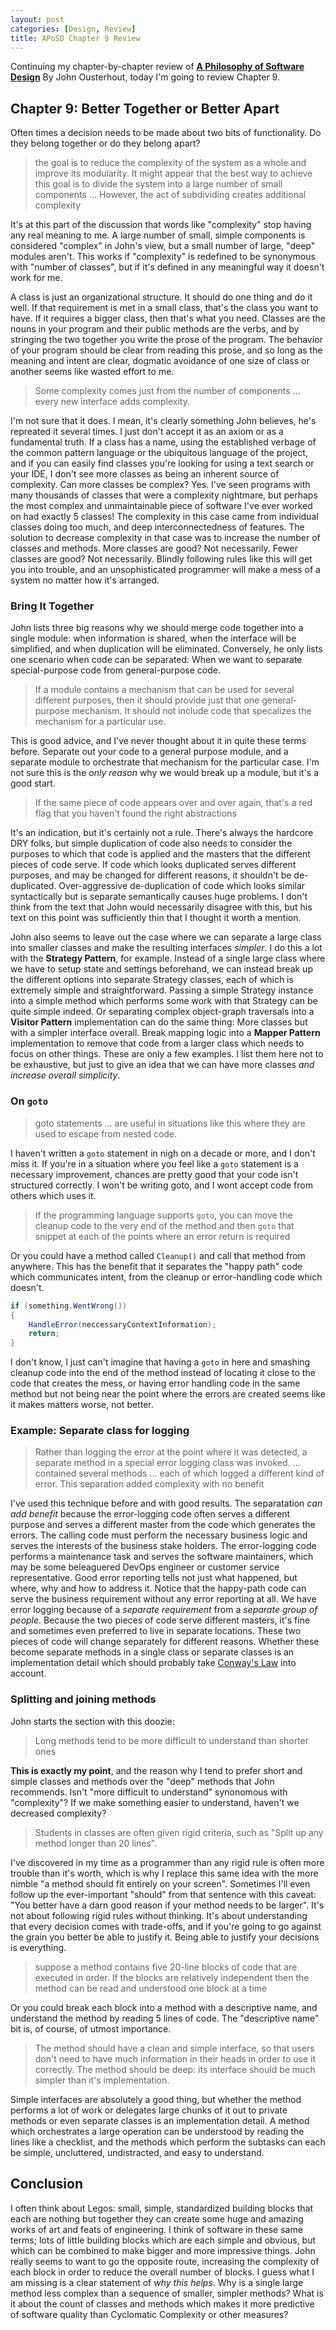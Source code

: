 ```yaml
---
layout: post
categories: [Design, Review]
title: APoSD Chapter 9 Review
---
```


Continuing my chapter-by-chapter review of **[A Philosophy of Software Design](https://www.amazon.com/Philosophy-Software-Design-John-Ousterhout/dp/1732102201)** By John Ousterhout, today I'm going to review Chapter 9.

## Chapter 9: Better Together or Better Apart

Often times a decision needs to be made about two bits of functionality. Do they belong together or do they belong apart?

> the goal is to reduce the complexity of the system as a whole and improve its modularity. It might appear that the best way to achieve this goal is to divide the system into a large number of small components ... However, the act of subdividing creates additional complexity

It's at this part of the discussion that words like "complexity" stop having any real meaning to me. A large number of small, simple components is considered "complex" in John's view, but a small number of large, "deep" modules aren't. This works if "complexity" is redefined to be synonymous with "number of classes", but if it's defined in any meaningful way it doesn't work for me.

A class is just an organizational structure. It should do one thing and do it well. If that requirement is met in a small class, that's the class you want to have. If it requires a bigger class, then that's what you need. Classes are the nouns in your program and their public methods are the verbs, and by stringing the two together you write the prose of the program. The behavior of your program should be clear from reading this prose, and so long as the meaning and intent are clear, dogmatic avoidance of one size of class or another seems like wasted effort to me.

> Some complexity comes just from the number of components ... every new interface adds complexity.

I'm not sure that it does. I mean, it's clearly something John believes, he's repreated it several times. I just don't accept it as an axiom or as a fundamental truth. If a class has a name, using the established verbage of the common pattern language or the ubiquitous language of the project, and if you can easily find classes you're looking for using a text search or your IDE, I don't see more classes as being an inherent source of complexity. Can more classes be complex? Yes. I've seen programs with many thousands of classes that were a complexity nightmare, but perhaps the most complex and unmaintainable piece of software I've ever worked on had exactly 5 classes! The complexity in this case came from individual classes doing too much, and deep interconnectedness of features. The solution to decrease complexity in that case was to increase the number of classes and methods. More classes are good? Not necessarily. Fewer classes are good? Not necessarily. Blindly following rules like this will get you into trouble, and an unsophisticated programmer will make a mess of a system no matter how it's arranged.

### Bring It Together

John lists three big reasons why we should merge code together into a single module: when information is shared, when the interface will be simplified, and when duplication will be eliminated. Conversely, he only lists one scenario when code can be separated: When we want to separate special-purpose code from general-purpose code.

> If a module contains a mechanism that can be used for several different purposes, then it should provide just that one general-purpose mechanism. It should not include code that specalizes the mechanism for a particular use.

This is good advice, and I've never thought about it in quite these terms before. Separate out your code to a general purpose module, and a separate module to orchestrate that mechanism for the particular case. I'm not sure this is the *only reason* why we would break up a module, but it's a good start.

> If the same piece of code appears over and over again, that's a red flag that you haven't found the right abstractions

It's an indication, but it's certainly not a rule. There's always the hardcore DRY folks, but simple duplication of code also needs to consider the purposes to which that code is applied and the masters that the different pieces of code serve. If code which looks duplicated serves different purposes, and may be changed for different reasons, it shouldn't be de-duplicated. Over-aggressive de-duplication of code which looks similar syntactically but is separate semantically causes huge problems. I don't think from the text that John would necessarily disagree with this, but his text on this point was sufficiently thin that I thought it worth a mention.

John also seems to leave out the case where we can separate a large class into smaller classes and make the resulting interfaces *simpler*. I do this a lot with the **Strategy Pattern**, for example. Instead of a single large class where we have to setup state and settings beforehand, we can instead break up the different options into separate Strategy classes, each of which is extremely simple and straightforward. Passing a simple Strategy instance into a simple method which performs some work with that Strategy can be quite simple indeed. Or separating complex object-graph traversals into a **Visitor Pattern** implementation can do the same thing: More classes but with a simpler interface overall. Break mapping logic into a **Mapper Pattern** implementation to remove that code from a larger class which needs to focus on other things. These are only a few examples. I list them here not to be exhaustive, but just to give an idea that we can have more classes *and increase overall simplicity*.

### On `goto`

> goto statements ... are useful in situations like this where they are used to escape from nested code.

I haven't written a `goto` statement in nigh on a decade or more, and I don't miss it. If you're in a situation where you feel like a `goto` statement is a necessary improvement, chances are pretty good that your code isn't structured correctly. I won't be writing goto, and I wont accept code from others which uses it.

> If the programming language supports `goto`, you can move the cleanup code to the very end of the method and then `goto` that snippet at each of the points where an error return is required

Or you could have a method called `Cleanup()` and call that method from anywhere. This has the benefit that it separates the "happy path" code which communicates intent, from the cleanup or error-handling code which doesn't.

```csharp
if (something.WentWrong())
{
    HandleError(neccessaryContextInformation);
    return;
}
```

I don't know, I just can't imagine that having a `goto` in here and smashing cleanup code into the end of the method instead of locating it close to the code that creates the mess, or having error handling code in the same method but not being near the point where the errors are created seems like it makes matters worse, not better.

### Example: Separate class for logging

> Rather than logging the error at the point where it was detected, a separate method in a special error logging class was invoked. ... contained several methods ... each of which logged a different kind of error. This separation added complexity with no benefit

I've used this technique before and with good results. The separatation *can add benefit* because the error-logging code often serves a different purpose and serves a different master from the code which generates the errors. The calling code must perform the necessary business logic and serves the interests of the business stake holders. The error-logging code performs a maintenance task and serves the software maintainers, which may be some beleaguered DevOps engineer or customer service representative. Good error reporting tells not just what happened, but where, why and how to address it. Notice that the happy-path code can serve the business requirement without any error reporting at all. We have error logging because of a *separate requirement* from a *separate group of people*. Because the two pieces of code serve different masters, it's fine and sometimes even preferred to live in separate locations. These two pieces of code will change separately for different reasons. Whether these become separate methods in a single class or separate classes is an implementation detail which should probably take [Conway's Law](https://en.wikipedia.org/wiki/Conway%27s_law) into account.

### Splitting and joining methods

John starts the section with this doozie:

> Long methods tend to be more difficult to understand than shorter ones

**This is exactly my point**, and the reason why I tend to prefer short and simple classes and methods over the "deep" methods that John recommends. Isn't "more difficult to understand" synonomous with "complexity"? If we make something easier to understand, haven't we decreased complexity?

> Students in classes are often given rigid criteria, such as "Split up any method longer than 20 lines".

I've discovered in my time as a programmer than any rigid rule is often more trouble than it's worth, which is why I replace this same idea with the more nimble "a method should fit entirely on your screen". Sometimes I'll even follow up the ever-important "should" from that sentence with this caveat: "You better have a darn good reason if your method needs to be larger". It's not about following rigid rules without thinking. It's about understanding that every decision comes with trade-offs, and if you're going to go against the grain you better be able to justify it. Being able to justify your decisions is everything.

> suppose a method contains five 20-line blocks of code that are executed in order. If the blocks are relatively independent then the method can be read and understood one block at a time

Or you could break each block into a method with a descriptive name, and understand the method by reading 5 lines of code. The "descriptive name" bit is, of course, of utmost importance.

> The method should have a clean and simple interface, so that users don't need to have much information in their heads in order to use it correctly. The method should be deep: its interface should be much simpler than it's implementation.

Simple interfaces are absolutely a good thing, but whether the method performs a lot of work or delegates large chunks of it out to private methods or even separate classes is an implementation detail. A method which orchestrates a large operation can be understood by reading the lines like a checklist, and the methods which perform the subtasks can each be simple, uncluttered, undistracted, and easy to understand.

## Conclusion

I often think about Legos: small, simple, standardized building blocks that each are nothing but together they can create some huge and amazing works of art and feats of engineering. I think of software in these same terms; lots of little building blocks which are each simple and obvious, but which can be combined to make bigger and more impressive things. John really seems to want to go the opposite route, increasing the complexity of each block in order to reduce the overall number of blocks. I guess what I am missing is a clear statement of *why this helps*. Why is a single large method less complex than a sequence of smaller, simpler methods? What is it about the count of classes and methods which makes it more predictive of software quality than Cyclomatic Complexity or other measures?


